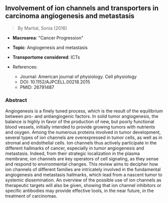 ## Involvement of ion channels and transporters in carcinoma angiogenesis and metastasis

> By Martial, Sonia (2016)

- **Macroarea**: "Cancer Progression"
- **Topic**: Angiogenesis and metastasis
- **Transportome considered**: ICTs

- References:
  - Journal: American journal of physiology. Cell physiology
  - DOI: 10.1152/AJPCELL.00218.2015
  - PMID: 26791487

### Abstract

Angiogenesis is a finely tuned process, which is the result of the equilibrium between pro- and antiangiogenic factors. In solid tumor angiogenesis, the balance is highly in favor of the production of new, but poorly functional blood vessels, initially intended to provide growing tumors with nutrients and oxygen. Among the numerous proteins involved in tumor development, several types of ion channels are overexpressed in tumor cells, as well as in stromal and endothelial cells. Ion channels thus actively participate in the different hallmarks of cancer, especially in tumor angiogenesis and metastasis. Indeed, from their strategic localization in the plasma membrane, ion channels are key operators of cell signaling, as they sense and respond to environmental changes. This review aims to decipher how ion channels of different families are intricately involved in the fundamental angiogenesis and metastasis hallmarks, which lead from a nascent tumor to systemic dissemination. An overview of the possible use of ion channels as therapeutic targets will also be given, showing that ion channel inhibitors or specific antibodies may provide effective tools, in the near future, in the treatment of carcinomas.
